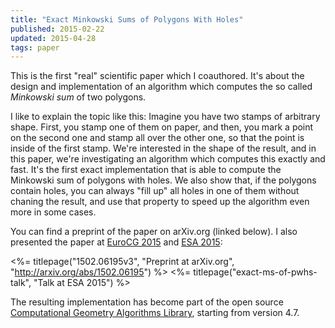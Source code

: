 ```yaml
---
title: "Exact Minkowski Sums of Polygons With Holes"
published: 2015-02-22
updated: 2015-04-28
tags: paper
---
```


This is the first "real" scientific paper which I coauthored. It's about the design and implementation of an algorithm which computes the so called *Minkowski sum* of two polygons.

I like to explain the topic like this: Imagine you have two stamps of arbitrary shape. First, you stamp one of them on paper, and then, you mark a point on the second one and stamp all over the other one, so that the point is inside of the first stamp. We're interested in the shape of the result, and in this paper, we're investigating an algorithm which computes this exactly and fast. It's the first exact implementation that is able to compute the Minkowski sum of polygons with holes. We also show that, if the polygons contain holes, you can always "fill up" all holes in one of them without chaning the result, and use that property to speed up the algorithm even more in some cases.

You can find a preprint of the paper on arXiv.org (linked below). I also presented the paper at [EuroCG 2015](http://eurocg15.fri.uni-lj.si/) and [ESA 2015](http://algo2015.upatras.gr/esa/):

<%= titlepage("1502.06195v3", "Preprint at arXiv.org", "http://arxiv.org/abs/1502.06195") %>
<%= titlepage("exact-ms-of-pwhs-talk", "Talk at ESA 2015") %>

The resulting implementation has become part of the open source [Computational Geometry Algorithms Library](http://cgal.org), starting from version 4.7.
